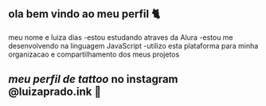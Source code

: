## ola bem vindo ao meu perfil 🐈

meu nome e luiza dias 
-estou estudando atraves da Alura
-estou me desenvolvendo na linguagem JavaScript
-utilizo esta plataforma para minha organizacao e compartilhamento dos meus projetos

*meu perfil de tattoo* no instagram
@luizaprado.ink 💟
-
